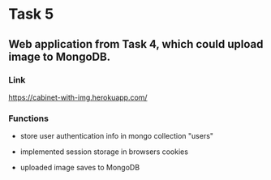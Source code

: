 <h1> Task 5 </h1>

<h2> Web application from Task 4, which could upload image to MongoDB.</h2>

<h3>Link</h3>

https://cabinet-with-img.herokuapp.com/


<h3>Functions</h3>

* store user authentication info in mongo collection "users"

* implemented session storage in browsers cookies

* uploaded image saves to MongoDB
